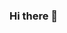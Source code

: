 ### Hi there 👋

<!--
**pratik2524/pratik2524** is a ✨ _special_ ✨ repository because its `README.md` (this file) appears on your GitHub profile.

Here are some ideas to get you started:

- 🔭 I’m currently working on Machine learning projects
- 🌱 I’m currently learning Deep Learning
- 👯 I’m looking to collaborate on Instagram
- 🤔 I’m looking for help with AI
- 💬 Ask me about ML,DL,python
- 📫 How to reach me:Email ID: pratikmahadik2524@gmail.com
- 😄 Pronouns: He/Him
- ⚡ Fun fact: I love cricket
